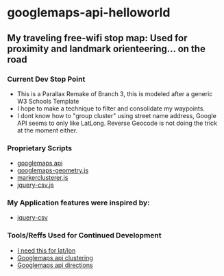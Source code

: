 # googlemaps-api-helloworld

## My traveling free-wifi stop map: Used for proximity and landmark orienteering... on the road

### Current Dev Stop Point

* This is a Parallax Remake of Branch 3, this is modeled after a generic W3 Schools Template
* I hope to make a technique to filter and consolidate my waypoints.
* I dont know how to "group cluster" using street name address, Google API seems to only like LatLong. Reverse Geocode is not doing the trick at the moment either.

### Proprietary Scripts

* [googlemaps api](https://github.com/googlemaps/)
* [googlemaps-geometry.js](https://developers.google.com/maps/)
* [markerclusterer.js](https://github.com/googlemaps/v3-utility-library/blob/master/markerclusterer/src/markerclusterer.js)
* [jquery-csv.js](https://github.com/evanplaice/jquery-csv/)

### My Application features were inspired by:

* [jquery-csv](https://github.com/evanplaice/jquery-csv/)

### Tools/Reffs Used for Continued Development

* [I need this for lat/lon](http://www.latlong.net/convert-address-to-lat-long.html)
* [Googlemaps api clustering](https://developers.google.com/maps/documentation/javascript/marker-clustering)
* [Googlemaps api directions](https://developers.google.com/maps/documentation/javascript/examples/directions-panel)
